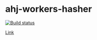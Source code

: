 # ahj-workers-hasher

[![Build status](https://ci.appveyor.com/api/projects/status/478mcbicexuy8g4e/branch/main?svg=true)](https://ci.appveyor.com/project/RebikHub/ahj-workers-hasher/branch/main)

[Link](https://rebikhub.github.io/ahj-workers-hasher/)